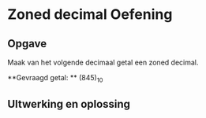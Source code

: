 # Zoned decimal Oefening

## Opgave

Maak van het volgende decimaal getal een zoned decimal.

**Gevraagd getal: ** (845)<sub>10</sub>

## UItwerking en oplossing